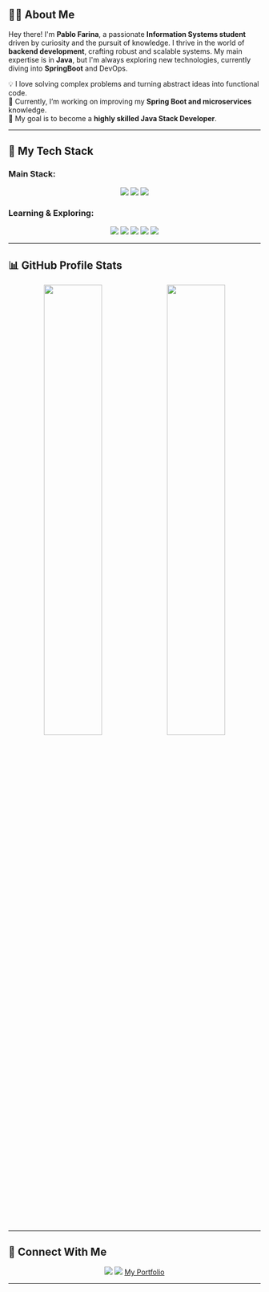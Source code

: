 ## 🧑‍💻 About Me

Hey there! I'm **Pablo Farina**, a passionate **Information Systems student** driven by curiosity and the pursuit of knowledge. I thrive in the world of **backend development**, crafting robust and scalable systems. My main expertise is in **Java**, but I'm always exploring new technologies, currently diving into **SpringBoot** and DevOps.

💡 I love solving complex problems and turning abstract ideas into functional code.<br>
🔭 Currently, I’m working on improving my **Spring Boot and microservices** knowledge.<br>
🎯 My goal is to become a **highly skilled Java Stack Developer**.<br>

---

## 🚀 My Tech Stack

### **Main Stack:**
<p align="center">
  <img src="https://img.shields.io/badge/Java-%23ED8B00.svg?style=for-the-badge&logo=openjdk&logoColor=white" />
  <img src="https://img.shields.io/badge/Spring-%236DB33F.svg?style=for-the-badge&logo=spring&logoColor=white" />
  <img src="https://img.shields.io/badge/MySQL-%234479A1.svg?style=for-the-badge&logo=mysql&logoColor=white" />
</p>

### **Learning & Exploring:**
<p align="center">
  <img src="https://img.shields.io/badge/Docker-%230db7ed.svg?style=for-the-badge&logo=docker&logoColor=white" />
  <img src="https://img.shields.io/badge/Kubernetes-%23326CE5.svg?style=for-the-badge&logo=kubernetes&logoColor=white" />
  <img src="https://img.shields.io/badge/MongoDB-%2347A248.svg?style=for-the-badge&logo=mongodb&logoColor=white" />
  <img src="https://img.shields.io/badge/Apache%20Kafka-%23023131.svg?style=for-the-badge&logo=apachekafka&logoColor=white" />
  <img src="https://img.shields.io/badge/GraphQL-E10098?style=for-the-badge&logo=graphql&logoColor=white" />
</p>

---

## 📊 GitHub Profile Stats

<div align="center">
  <img src="https://github-readme-stats.vercel.app/api?username=pablozr&show_icons=true&theme=radical" width="48%"/>
  <img src="https://github-readme-stats.vercel.app/api/top-langs/?username=pablozr&layout=compact&theme=radical" width="48%"/>
</div>

---

## 📡 Connect With Me

<p align="center">
  <a href="www.linkedin.com/in/pablo-de-araújo-farina-893a8126b"><img src="https://img.shields.io/badge/LinkedIn-%230077B5.svg?style=for-the-badge&logo=linkedin&logoColor=white" /></a>
  <a href="mailto:pablo.farina28@outlook.com"><img src="https://img.shields.io/badge/Gmail-D14836?style=for-the-badge&logo=gmail&logoColor=white" /></a>
  <a href="https://pablozr.github.io/portfolio/"> My Portfolio</a>
</p>

---
